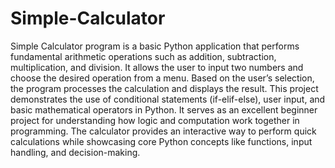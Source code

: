 # Simple-Calculator
Simple Calculator program is a basic Python application that performs fundamental arithmetic operations such as addition, subtraction, multiplication, and division. It allows the user to input two numbers and choose the desired operation from a menu. Based on the user’s selection, the program processes the calculation and displays the result. This project demonstrates the use of conditional statements (if-elif-else), user input, and basic mathematical operators in Python. It serves as an excellent beginner project for understanding how logic and computation work together in programming. The calculator provides an interactive way to perform quick calculations while showcasing core Python concepts like functions, input handling, and decision-making.

